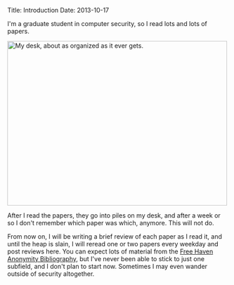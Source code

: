 Title: Introduction
Date: 2013-10-17

I'm a graduate student in computer security, so I read lots and lots
of papers.

<a href="http://www.flickr.com/photos/zackw/8285179152/"
title="My desk, about as organized as it ever gets."><img
src="https://farm9.staticflickr.com/8363/8285179152_774dbb72cb.jpg"
width="500" height="375" alt="My desk, about as organized as it ever
gets."></a>

After I read the papers, they go into piles on my desk, and after a
week or so I don't remember which paper was which, anymore.  This will
not do.

From now on, I will be writing a brief review of each paper as I read
it, and until the heap is slain, I will reread one or two papers every
weekday and post reviews here. You can expect lots of material from
the [Free Haven Anonymity Bibliography](http://freehaven.net/anonbib/),
but I've never been able to stick to just one subfield, and I don't
plan to start now. Sometimes I may even wander outside of security
altogether.
